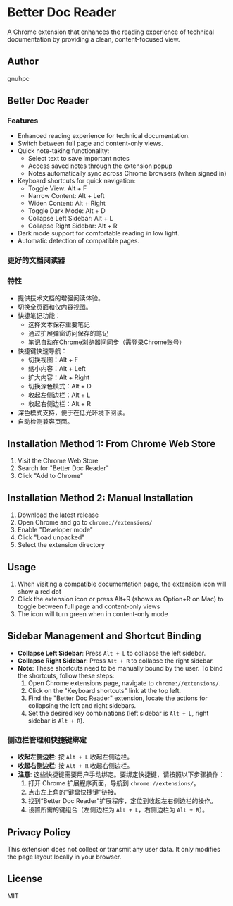 # Better Doc Reader

A Chrome extension that enhances the reading experience of technical documentation by providing a clean, content-focused view.

## Author

gnuhpc

## Better Doc Reader

### Features
- Enhanced reading experience for technical documentation.
- Switch between full page and content-only views.
- Quick note-taking functionality:
  - Select text to save important notes
  - Access saved notes through the extension popup
  - Notes automatically sync across Chrome browsers (when signed in)
- Keyboard shortcuts for quick navigation:
  - Toggle View: Alt + F
  - Narrow Content: Alt + Left
  - Widen Content: Alt + Right
  - Toggle Dark Mode: Alt + D
  - Collapse Left Sidebar: Alt + L
  - Collapse Right Sidebar: Alt + R
- Dark mode support for comfortable reading in low light.
- Automatic detection of compatible pages.

### 更好的文档阅读器

### 特性
- 提供技术文档的增强阅读体验。
- 切换全页面和仅内容视图。
- 快捷笔记功能：
  - 选择文本保存重要笔记
  - 通过扩展弹窗访问保存的笔记
  - 笔记自动在Chrome浏览器间同步（需登录Chrome账号）
- 快捷键快速导航：
  - 切换视图：Alt + F
  - 缩小内容：Alt + Left
  - 扩大内容：Alt + Right
  - 切换深色模式：Alt + D
  - 收起左侧边栏：Alt + L
  - 收起右侧边栏：Alt + R
- 深色模式支持，便于在低光环境下阅读。
- 自动检测兼容页面。


## Installation Method 1: From Chrome Web Store

1. Visit the Chrome Web Store
2. Search for "Better Doc Reader"
3. Click "Add to Chrome"

## Installation Method 2: Manual Installation

1. Download the latest release
2. Open Chrome and go to `chrome://extensions/`
3. Enable "Developer mode"
4. Click "Load unpacked"
5. Select the extension directory

## Usage

1. When visiting a compatible documentation page, the extension icon will show a red dot
2. Click the extension icon or press Alt+R (shows as Option+R on Mac) to toggle between full page and content-only views
3. The icon will turn green when in content-only mode

## Sidebar Management and Shortcut Binding
- **Collapse Left Sidebar**: Press `Alt + L` to collapse the left sidebar.
- **Collapse Right Sidebar**: Press `Alt + R` to collapse the right sidebar.
- **Note**: These shortcuts need to be manually bound by the user. To bind the shortcuts, follow these steps:
  1. Open Chrome extensions page, navigate to `chrome://extensions/`.
  2. Click on the "Keyboard shortcuts" link at the top left.
  3. Find the "Better Doc Reader" extension, locate the actions for collapsing the left and right sidebars.
  4. Set the desired key combinations (left sidebar is `Alt + L`, right sidebar is `Alt + R`).

### 侧边栏管理和快捷键绑定
- **收起左侧边栏**: 按 `Alt + L` 收起左侧边栏。
- **收起右侧边栏**: 按 `Alt + R` 收起右侧边栏。
- **注意**: 这些快捷键需要用户手动绑定。要绑定快捷键，请按照以下步骤操作：
  1. 打开 Chrome 扩展程序页面，导航到 `chrome://extensions/`。
  2. 点击左上角的“键盘快捷键”链接。
  3. 找到“Better Doc Reader”扩展程序，定位到收起左右侧边栏的操作。
  4. 设置所需的键组合（左侧边栏为 `Alt + L`，右侧边栏为 `Alt + R`）。

## Privacy Policy

This extension does not collect or transmit any user data. It only modifies the page layout locally in your browser.

## License

MIT
